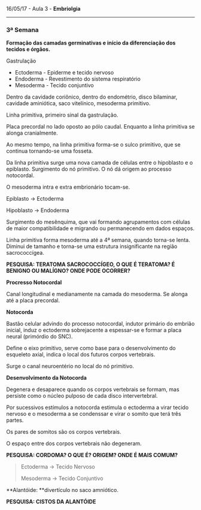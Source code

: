16/05/17 - Aula 3 - **Embriolgia**

---

### 3ª Semana

**Formação das camadas germinativas e início da diferenciação dos tecidos e órgãos.**

Gastrulação

* Ectoderma - Epiderme e tecido nervoso
* Endoderma - Revestimento do sistema respiratório
* Mesoderma - Tecido conjuntivo

Dentro da cavidade coriônico, dentro do endométrio, disco bilaminar, cavidade aminiótica, saco vitelínico, mesoderma primitivo.

Linha primitiva, primeiro sinal da gastrulação.

Placa precordal no lado oposto ao pólo caudal. Enquanto a linha primitiva se alonga cranialmente.

Ao mesmo tempo, na linha primitiva forma-se o sulco primitivo, que se continua tornando-se uma fosseta.

Da linha primitiva surge uma nova camada de células entre o hipoblasto e o epiblasto. Surgimento do nó primitivo. O nó dá origem ao processo notocordal.

O mesoderma intra e extra embrionário tocam-se.

Epiblasto -&gt; Ectoderma

Hipoblasto -&gt; Endoderma

Surgimento do mesênquima, que vai formando agrupamentos com células de maior compatibilidade e migrando ou permanecendo em dados espaços.

Linha primitiva forma mesoderma até a 4ª semana, quando torna-se lenta. Diminui de tamanho e torna-se uma estrutura insignificante na região sacrococcígea.

**PESQUISA: TERATOMA SACROCOCCÍGEO, O QUE É TERATOMA? É BENIGNO OU MALÍGNO? ONDE PODE OCORRER?**

**Procresso Notocordal**

Canal longitudinal e medianamente na camada do mesoderma. Se alonga até a placa precordal.

**Notocorda**

Bastão celular advindo do processo notocordal, indutor primário do embrião inicial, induz o ectoderma sobrejacente a espessar-se e formar a placa neural \(primórdio do SNC\).

Define o eixo primitivo, serve como base para o desenvolvimento do esqueleto axial, indica o local dos futuros corpos vertebrais.

Surge o canal neuroentério no local do nó primitivo.

**Desenvolvimento da Notocorda**

Degenera e desaparece quando os corpos vertebrais se formam, mas persiste como o núcleo pulposo de cada disco intervertebral.

Por sucessivos estímulos a notocorda estimula o ectoderma a virar tecido nervoso e o mesoderma a se condenssar e virar o somito que terá três partes.

Os pares de somitos são os corpos vertebrais.

O espaço entre dos corpos vertebrais não degeneram.

**PESQUISA: CORDOMA? O QUE É? ORIGEM? ONDE É MAIS COMUM?**

> Ectoderma -&gt; Tecido Nervoso
>
> Mesoderma -&gt; Tecido Conjuntivo

**Alantóide: **divertículo no saco amniótico.

**PESQUISA: CISTOS DA ALANTÓIDE**  
 

